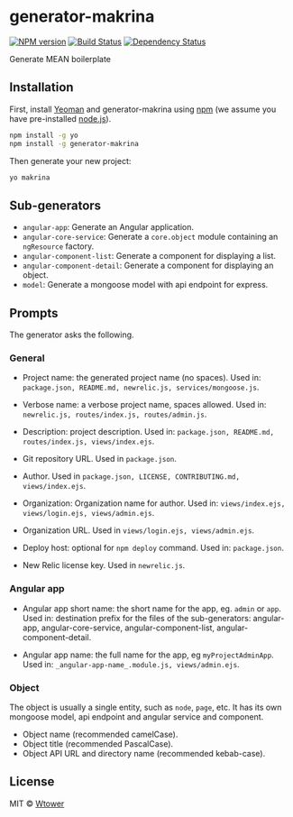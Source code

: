 generator-makrina 
=================

[![NPM version][npm-image]][npm-url] [![Build Status][travis-image]][travis-url] [![Dependency Status][daviddm-image]][daviddm-url]

Generate MEAN boilerplate

Installation
------------

First, install [Yeoman](http://yeoman.io) and generator-makrina using [npm](https://www.npmjs.com/) (we assume you have pre-installed [node.js](https://nodejs.org/)).

```bash
npm install -g yo
npm install -g generator-makrina
```

Then generate your new project:

```bash
yo makrina
```

Sub-generators
--------------

- `angular-app`: Generate an Angular application.
- `angular-core-service`: Generate a `core.object` module containing an `ngResource` factory.
- `angular-component-list`: Generate a component for displaying a list.
- `angular-component-detail`: Generate a component for displaying an object.
- `model`: Generate a mongoose model with api endpoint for express.

Prompts
-------

The generator asks the following.

### General

- Project name: the generated project name (no spaces).
  Used in: `package.json, README.md, newrelic.js, services/mongoose.js`.
  
- Verbose name: a verbose project name, spaces allowed.
  Used in: `newrelic.js, routes/index.js, routes/admin.js`.

- Description: project description.
  Used in: `package.json, README.md, routes/index.js, views/index.ejs`.

- Git repository URL. Used in `package.json`.

- Author. Used in `package.json, LICENSE, CONTRIBUTING.md, views/index.ejs`.

- Organization: Organization name for author.
  Used in: `views/index.ejs, views/login.ejs, views/admin.ejs`.

- Organization URL. Used in `views/login.ejs, views/admin.ejs`.

- Deploy host: optional for `npm deploy` command.
  Used in: `package.json`.

- New Relic license key. Used in `newrelic.js`.


### Angular app

- Angular app short name: the short name for the app, eg. `admin` or `app`.
  Used in: destination prefix for the files of the sub-generators: 
  angular-app, angular-core-service, angular-component-list, angular-component-detail.

- Angular app name: the full name for the app, eg `myProjectAdminApp`.
  Used in: `_angular-app-name_.module.js, views/admin.ejs`.


### Object

The object is usually a single entity, such as `node`, `page`, etc.
It has its own mongoose model, api endpoint and angular service and component.

- Object name (recommended camelCase).
- Object title (recommended PascalCase).
- Object API URL and directory name (recommended kebab-case).


License
-------

MIT © [Wtower](https://github.com/Wtower)


[npm-image]: https://badge.fury.io/js/generator-makrina.svg
[npm-url]: https://npmjs.org/package/generator-makrina
[travis-image]: https://travis-ci.org/Wtower/generator-makrina.svg?branch=master
[travis-url]: https://travis-ci.org/Wtower/generator-makrina
[daviddm-image]: https://david-dm.org/Wtower/generator-makrina.svg?theme=shields.io
[daviddm-url]: https://david-dm.org/Wtower/generator-makrina
